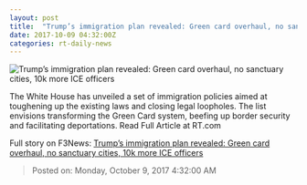 ```yaml
---
layout: post
title:  "Trump’s immigration plan revealed: Green card overhaul, no sanctuary cities, 10k more ICE officers"
date: 2017-10-09 04:32:00Z
categories: rt-daily-news
---
```


![Trump’s immigration plan revealed: Green card overhaul, no sanctuary cities, 10k more ICE officers](https://cdni.rt.com/files/2017.10/article/59daf2a1fc7e93af508b4567.jpg)

The White House has unveiled a set of immigration policies aimed at toughening up the existing laws and closing legal loopholes. The list envisions transforming the Green Card system, beefing up border security and facilitating deportations. Read Full Article at RT.com


Full story on F3News: [Trump’s immigration plan revealed: Green card overhaul, no sanctuary cities, 10k more ICE officers](http://www.f3nws.com/n/aR4R3B)

> Posted on: Monday, October 9, 2017 4:32:00 AM
